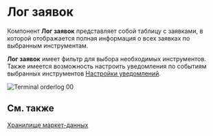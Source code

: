 # Лог заявок

Компонент **Лог заявок** представляет собой таблицу с заявками, в которой отображается полная информация о всех заявках по выбранным инструментам.

**Лог заявок** имеет фильтр для выбора необходимых инструментов. Также имеется возможность настроить уведомления по событиям выбранных инструментов [Настройки уведомлений](Designer_notification_Setting.md).

![Terminal orderlog 00](~/images/Terminal_orderlog_00.png)

## См. также

[Хранилище маркет\-данных](Terminal_Repository_of_market_data.md)
